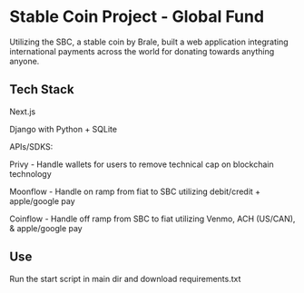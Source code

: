 # Stable Coin Project - Global Fund
Utilizing the SBC, a stable coin by Brale, built a web application integrating international payments across the world for donating towards anything anyone.

## Tech Stack
Next.js

Django with Python + SQLite

APIs/SDKS:

Privy - Handle wallets for users to remove technical cap on blockchain technology

Moonflow - Handle on ramp from fiat to SBC utilizing debit/credit + apple/google pay

Coinflow - Handle off ramp from SBC to fiat utilizing Venmo, ACH (US/CAN), & apple/google pay

## Use 
Run the start script in main dir and download requirements.txt
